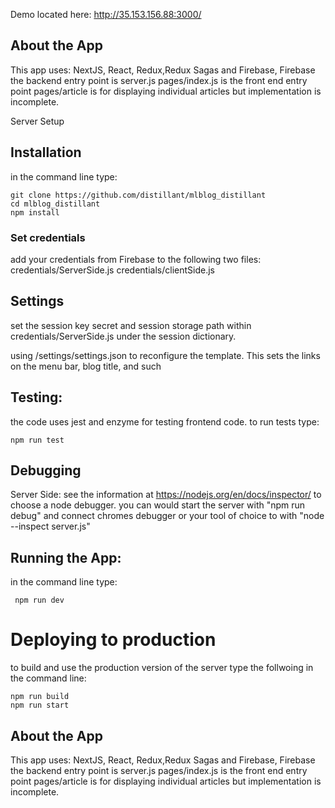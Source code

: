 Demo located here:
http://35.153.156.88:3000/
## About the App
This app uses: NextJS, React, Redux,Redux Sagas and Firebase, Firebase
the backend entry point is server.js
pages/index.js is the front end entry point
pages/article is for displaying individual articles but implementation is incomplete.
    
Server Setup

## Installation
in the command line type:
```
git clone https://github.com/distillant/mlblog_distillant
cd mlblog_distillant
npm install
```

### Set credentials
add your credentials from Firebase to the following two files:
credentials/ServerSide.js
credentials/clientSide.js

## Settings
set the session key secret and session storage path within credentials/ServerSide.js under the session dictionary.

using /settings/settings.json to reconfigure the template. This sets the links on the menu bar, blog title, and such

## Testing:
the code uses jest and enzyme for testing frontend code. to run tests type:
```
npm run test
```

## Debugging
Server Side:
see the information at https://nodejs.org/en/docs/inspector/ to choose a node debugger.
you can would start the server with "npm run debug" and connect chromes debugger
or your tool of choice to with "node --inspect server.js"

## Running the App:
in the command line type:
```
 npm run dev
```

# Deploying to production
to build and use the production version of the server type the follwoing in the command line:
```
npm run build
npm run start
````

## About the App
This app uses: NextJS, React, Redux,Redux Sagas and Firebase, Firebase
the backend entry point is server.js
pages/index.js is the front end entry point
pages/article is for displaying individual articles but implementation is incomplete.